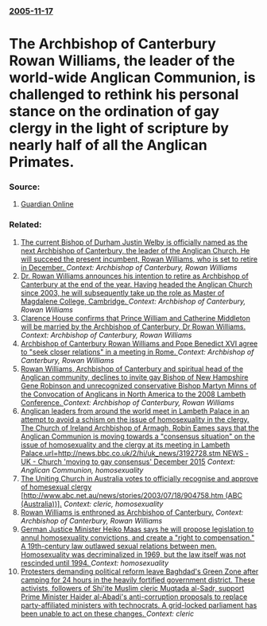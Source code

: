 ### [2005-11-17](/news/2005/11/17/index.md)

#  The Archbishop of Canterbury Rowan Williams, the leader of the world-wide Anglican Communion, is challenged to rethink his personal stance on the ordination of gay clergy in the light of scripture by nearly half of all the Anglican Primates. 




### Source:

1. [Guardian Online](http://www.guardian.co.uk/religion/Story/0,2763,1644268,00.html)

### Related:

1. [The current Bishop of Durham Justin Welby is officially named as the next Archbishop of Canterbury, the leader of the Anglican Church. He will succeed the present incumbent, Rowan Williams, who is set to retire in December. ](/news/2012/11/9/the-current-bishop-of-durham-justin-welby-is-officially-named-as-the-next-archbishop-of-canterbury-the-leader-of-the-anglican-church-he-wi.md) _Context: Archbishop of Canterbury, Rowan Williams_
2. [Dr. Rowan Williams announces his intention to retire as Archbishop of Canterbury at the end of the year. Having headed the Anglican Church since 2003, he will subsequently take up the role as Master of Magdalene College, Cambridge. ](/news/2012/03/16/dr-rowan-williams-announces-his-intention-to-retire-as-archbishop-of-canterbury-at-the-end-of-the-year-having-headed-the-anglican-church-s.md) _Context: Archbishop of Canterbury, Rowan Williams_
3. [Clarence House confirms that Prince William and Catherine Middleton will be married by the Archbishop of Canterbury, Dr Rowan Williams. ](/news/2011/01/5/clarence-house-confirms-that-prince-william-and-catherine-middleton-will-be-married-by-the-archbishop-of-canterbury-dr-rowan-williams.md) _Context: Archbishop of Canterbury, Rowan Williams_
4. [ Archbishop of Canterbury Rowan Williams and Pope Benedict XVI agree to "seek closer relations" in a meeting in Rome. ](/news/2009/11/21/archbishop-of-canterbury-rowan-williams-and-pope-benedict-xvi-agree-to-seek-closer-relations-in-a-meeting-in-rome.md) _Context: Archbishop of Canterbury, Rowan Williams_
5. [ Rowan Williams, Archbishop of Canterbury and spiritual head of the Anglican community, declines to invite gay Bishop of New Hampshire Gene Robinson and unrecognized conservative Bishop Martyn Minns of the Convocation of Anglicans in North America to the 2008 Lambeth Conference. ](/news/2007/05/22/rowan-williams-archbishop-of-canterbury-and-spiritual-head-of-the-anglican-community-declines-to-invite-gay-bishop-of-new-hampshire-gene.md) _Context: Archbishop of Canterbury, Rowan Williams_
6. [ Anglican leaders from around the world meet in Lambeth Palace in an attempt to avoid a schism on the issue of homosexuality in the clergy. The Church of Ireland Archbishop of Armagh, Robin Eames says that the Anglican Communion is moving towards a "consensus situation" on the issue of homosexuality and the clergy at its meeting in Lambeth Palace.url=http://news.bbc.co.uk/2/hi/uk_news/3192728.stm NEWS - UK - Church 'moving to gay consensus' December 2015](/news/2003/10/15/anglican-leaders-from-around-the-world-meet-in-lambeth-palace-in-an-attempt-to-avoid-a-schism-on-the-issue-of-homosexuality-in-the-clergy.md) _Context: Anglican Communion, homosexuality_
7. [ The Uniting Church in Australia votes to officially recognise and approve of homesexual clergy [http://www.abc.net.au/news/stories/2003/07/18/904758.htm (ABC (Australia))].](/news/2003/07/17/the-uniting-church-in-australia-votes-to-officially-recognise-and-approve-of-homesexual-clergy-http-www-abc-net-au-news-stories-2003-07.md) _Context: cleric, homosexuality_
8. [ Rowan Williams is enthroned as Archbishop of Canterbury.](/news/2003/02/27/rowan-williams-is-enthroned-as-archbishop-of-canterbury.md) _Context: Archbishop of Canterbury, Rowan Williams_
9. [German Justice Minister Heiko Maas says he will propose legislation to annul homosexuality convictions, and create a "right to compensation." A 19th-century law outlawed sexual relations between men. Homosexuality was decriminalized in 1969, but the law itself was not rescinded until 1994. ](/news/2016/05/11/german-justice-minister-heiko-maas-says-he-will-propose-legislation-to-annul-homosexuality-convictions-and-create-a-aright-to-compensatio.md) _Context: homosexuality_
10. [Protesters demanding political reform leave Baghdad's Green Zone after camping for 24 hours in the heavily fortified government district. These activists, followers of Shi'ite Muslim cleric Muqtada al-Sadr, support Prime Minister Haider al-Abadi's anti-corruption proposals to replace party-affiliated ministers with technocrats. A grid-locked parliament has been unable to act on these changes. ](/news/2016/05/1/protesters-demanding-political-reform-leave-baghdad-s-green-zone-after-camping-for-24-hours-in-the-heavily-fortified-government-district-th.md) _Context: cleric_
